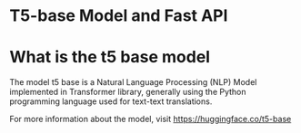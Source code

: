 # T5-base Model and Fast API
# What is the t5 base model
The model t5 base is a Natural Language Processing (NLP) Model implemented in Transformer library, generally using the Python programming language used for text-text translations.

For more information about the model, visit https://huggingface.co/t5-base